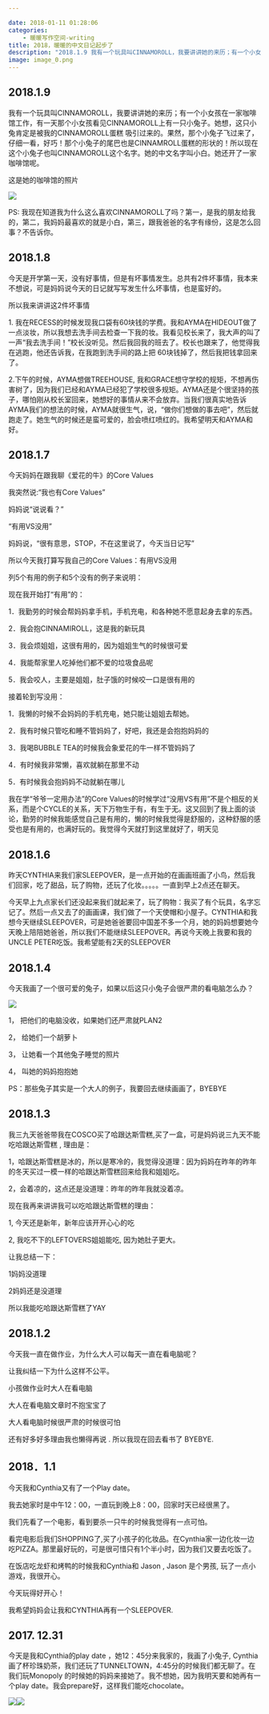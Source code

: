 ```yaml
---

date: 2018-01-11 01:28:06
categories:
    - 暖暖写作空间-writing
title: 2018，暖暖的中文日记起步了
description: "2018.1.9 我有一个玩具叫CINNAMOROLL，我要讲讲她的来历；有一个小女孩在一家咖啡馆工作，有一天那个小女孩看见CINNAMOROLL上有一只小兔子。她想，这只小兔肯定是被我的CINNAM..."
image: image_0.png
---
```


## 2018.1.9

我有一个玩具叫CINNAMOROLL，我要讲讲她的来历；有一个小女孩在一家咖啡馆工作，有一天那个小女孩看见CINNAMOROLL上有一只小兔子。她想，这只小兔肯定是被我的CINNAMOROLL蛋糕 吸引过来的。果然，那个小兔子飞过来了，仔细一看，好巧！那个小兔子的尾巴也是CINNAMROLL蛋糕的形状的！所以现在这个小兔子也叫CINNAMOROLL这个名字。她的中文名字叫小白。她还开了一家咖啡馆呢。

这是她的咖啡馆的照片

![](image_0.png)

PS: 我现在知道我为什么这么喜欢CINNAMOROLL了吗？第一，是我的朋友给我的，第二，我妈妈最喜欢的就是小白，第三，跟我爸爸的名字有缘份，这是怎么回事？不告诉你。

## 2018.1.8

今天是开学第一天，没有好事情，但是有坏事情发生。总共有2件坏事情，我本来不想说，可是妈妈说今天的日记就写写发生什么坏事情，也是蛮好的。

所以我来讲讲这2件坏事情

1\.  我在RECESS的时候发现我口袋有60块钱的学费。我和AYMA在HIDEOUT做了一点淡妆，所以我想去洗手间去检查一下我的妆。我看见校长来了，我大声的叫了一声“我去洗手间！”校长没听见。然后我回我的班去了。校长也跟来了，他觉得我在逃跑，他还告诉我，在我跑到洗手间的路上把 60块钱掉了，然后我把钱拿回来了。

2.下午的时候，AYMA想做TREEHOUSE, 我和GRACE想守学校的规矩，不想再伤害树了，因为我们已经和AYMA已经犯了学校很多规矩。AYMA还是个很坚持的孩子，哪怕刚从校长室回来，她想好的事情从来不会放弃。当我们很真实地告诉AYMA我们的想法的时候，AYMA就很生气，说，“做你们想做的事去吧”，然后就跑走了。她生气的时候还是蛮可爱的，脸会喷红喷红的。我希望明天和AYMA和好。

  


## 2018.1.7

今天妈妈在跟我聊《爱花的牛》的Core Values

我突然说:“我也有Core Values”

妈妈说“说说看？”

“有用VS没用”

妈妈说，“很有意思，STOP，不在这里说了，今天当日记写”

所以今天我打算写我自己的Core Values：有用VS没用

列5个有用的例子和5个没有的例子来说明：

现在我开始打“有用”的：

1．我勤劳的时候会帮妈妈拿手机，手机充电，和各种她不愿意起身去拿的东西。

2．我会抱CINNAMIROLL，这是我的新玩具

3．我会烦姐姐，这很有用的，因为姐姐生气的时候很可爱

4．我能帮家里人吃掉他们都不爱的垃圾食品呢

5．我会咬人，主要是姐姐，肚子饿的时候咬一口是很有用的

接着轮到写没用：

1．我懒的时候不会妈妈的手机充电，她只能让姐姐去帮她。

2．我有时候只管吃和睡不管妈妈了，好吧，我还是会抱抱妈妈的

3．我喝BUBBLE TEA的时候我会象爱花的牛一样不管妈妈了

4．有时候我非常懒，喜欢就躺在那里不动

5．有时候我会抱妈妈不动就躺在哪儿

我在学“爷爷一定用办法”的Core Values的时候学过“没用VS有用”不是个相反的关系，而是个CYCLE的关系，天下万物生于有，有生于无。这又回到了我上面的谈论，勤劳的时候我能感觉自己是有用的，懒的时候我觉得是舒服的，这种舒服的感受也是有用的，也满好玩的。我觉得今天就打到这里就好了，明天见

## 2018.1.6

昨天CYNTHIA来我们家SLEEPOVER，是一点开始的在画画班画了小鸟，然后我们回家，吃了甜品，玩了购物，还玩了化妆。。。。。一直到早上2点还在聊天。

今天早上九点家长们还没起来我们就起来了，玩了购物：我买了有个玩具，名字忘记了。然后一点又去了的画画课，我们做了一个天使帽和小屋子。CYNTHIA和我想今天继续SLEEPOVER，可是她爸爸要回中国差不多一个月，她的妈妈想要她今天晚上陪陪她爸爸，所以我们不能继续SLEEPOVER。再说今天晚上我要和我的UNCLE PETER吃饭。我希望能有2天的SLEEPOVER

  


## 2018.1.4

今天我画了一个很可爱的兔子，如果以后这只小兔子会很严肃的看电脑怎么办？

![](image_1.jpg)  
  


  


1， 把他们的电脑没收，如果她们还严肃就PLAN2

2， 给她们一个胡萝卜

3， 让她看一个其他兔子睡觉的照片

4， 叫她的妈妈抱抱她

PS：那些兔子其实是一个大人的例子，我要回去继续画画了，BYEBYE

  


  


  


## 2018.1.3

我三九天爸爸带我在COSCO买了哈跟达斯雪糕,买了一盒，可是妈妈说三九天不能吃哈跟达斯雪糕 , 理由是：

1，哈跟达斯雪糕是冰的，所以是寒冷的，我觉得没道理：因为妈妈在昨年的昨年的冬天买过一模一样的哈跟达斯雪糕回来给我和姐姐吃。

2，会着凉的，这点还是没道理：昨年的昨年我就没着凉。

现在我再来讲讲我可以吃哈跟达斯雪糕的理由：

1, 今天还是新年，新年应该开开心心的吃

2, 我吃不下的LEFTOVERS姐姐能吃, 因为她肚子更大。

让我总结一下：

1妈妈没道理

2妈妈还是没道理

所以我能吃哈跟达斯雪糕了YAY

## 2018.1.2

今天我一直在做作业，为什么大人可以每天一直在看电脑呢？

让我纠结一下为什么这样不公平。

小孩做作业时大人在看电脑

大人在看电脑文章时不抱宝宝了

大人看电脑时候很严肃的时候很可怕

还有好多好多理由我也懒得再说 . 所以我现在回去看书了 BYEBYE.

  


## 2018．1.1

今天我和Cynthia又有了一个Play date。

我去她家时是中午12：00，一直玩到晚上8：00，回家时天已经很黑了。

我们先看了一个电影，看到要杀一只牛的时候我觉得有一点可怕。

看完电影后我们SHOPPING了,买了小孩子的化妆品。在Cynthia家一边化妆一边吃PIZZA。那里最好玩的，可是很可惜只有1个半小时，因为我们又要去吃饭了。

在饭店吃龙虾和烤鸭的时候我和Cynthia和 Jason  , Jason 是个男孩, 玩了一点小游戏，我很开心。

今天玩得好开心！

我希望妈妈会让我和CYNTHIA再有一个SLEEPOVER.

## 2017. 12.31

今天是我和Cynthia的play date ，她12：45分来我家的，我画了小兔子, Cynthia画了杯珍珠奶茶，我们还玩了TUNNELTOWN，4:45分的时候我们都无聊了。在我们玩Monopoly 的时候她的妈妈来接她了。我不想她，因为我明天要和她再有一个play date。我会prepare好，这样我们能吃chocolate。  


![](image_2.png)![](image_3.png)